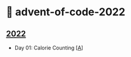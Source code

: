 # 🎄 advent-of-code-2022

## [2022](https://adventofcode.com/2022)

- Day 01: Calorie Counting [[A](https://github.com/iRaySpace/advent-of-code-2022/blob/main/src/first.rs#L3)]
